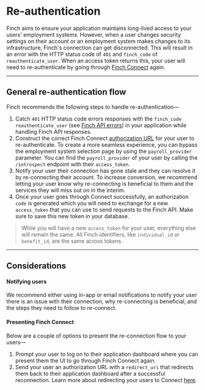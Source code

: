 # Re-authentication

Finch aims to ensure your application maintains long-lived access to your users' employment systems. However, when a user changes security settings on their account or an employment system makes changes to its infrastructure, Finch's connection can get disconnected. This will result in an error with the HTTP status code of `401` and `finch_code` of `reauthenticate_user`. When an access token returns this, your user will need to re-authenticate by going through [Finch Connect](../Product-Guides/Finch-Connect.md) again. 

---

## General re-authentication flow

Finch recommends the following steps to handle re-authentication—

1. Catch `401` HTTP status code errors responses with the `finch_code` `reauthenticate_user` (see [Finch API errors](./Errors/Error-Types.md)) in your application while handling Finch API responses.
2. Construct the correct Finch Connect [authorization URL](../Integrating-with-Finch/Integrate-Finch-Connect/Overview.md) for your user to re-authenticate. To create a more seamless experience, you can bypass the employment system selection page by using the `payroll_provider` parameter. You can find the `payroll_provider` of your user by calling the `/introspect` endpoint with their `access_token`.
3. Notify your user their connection has gone stale and they can resolve it by re-connecting their account. To increase conversion, we recommend letting your user know why re-connecting is beneficial to them and the services they will miss out on in the interim.
4. Once your user goes through Connect successfully, an authorization `code` is generated which you will need to exchange for a new `access_token` that you can use to send requests to the Finch API. Make sure to save this new token in your database. 

<!-- theme: info -->
> While you will have a new `access_token` for your user, everything else will remain the same. All Finch identifiers, like `individual_id` or `benefit_id`, are the same across tokens.

---
## Considerations

#### Notifying users

We recommend either using in-app or email notifications to notify your user there is an issue with their connection, why re-connecting is beneficial, and the steps they need to follow to re-connect.

#### Presenting Finch Connect

Below are a couple of options to present the re-connection flow to your users—

1. Prompt your user to log on to their application dashboard where you can present them the UI to go through Finch Connect again. 
2. Send your user an authorization URL with a `redirect_uri` that redirects them back to their application dashboard after a successful reconnection. Learn more about redirecting your users to Connect [here](../Integrating-with-Finch/Integrate-Finch-Connect/Redirect-to-Connect.md).